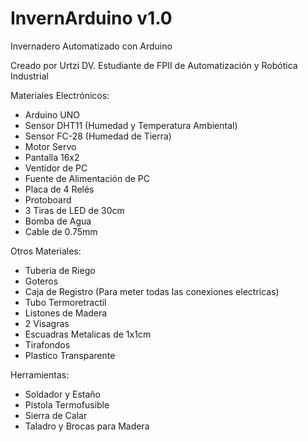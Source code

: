 # InvernArduino v1.0
Invernadero Automatizado con Arduino

Creado por Urtzi DV. Estudiante de FPII de Automatización y Robótica Industrial

Materiales Electrónicos:
- Arduino UNO
- Sensor DHT11 (Humedad y Temperatura Ambiental)
- Sensor FC-28 (Humedad de Tierra)
- Motor Servo
- Pantalla 16x2
- Ventidor de PC
- Fuente de Alimentación de PC
- Placa de 4 Relés
- Protoboard
- 3 Tiras de LED de 30cm
- Bomba de Agua
- Cable de 0.75mm

Otros Materiales:
- Tuberia de Riego
- Goteros
- Caja de Registro (Para meter todas las conexiones electricas)
- Tubo Termoretractil
- Listones de Madera
- 2 Visagras
- Escuadras Metalicas de 1x1cm
- Tirafondos
- Plastico Transparente

Herramientas:
- Soldador y Estaño
- Pistola Termofusible
- Sierra de Calar
- Taladro y Brocas para Madera
